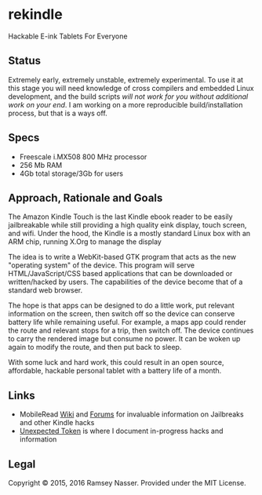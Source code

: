 # rekindle
Hackable E-ink Tablets For Everyone

## Status
Extremely early, extremely unstable, extremely experimental. To use it at this stage you will need knowledge of cross compilers and embedded Linux development, and the build scripts *will not work for you without additional work on your end*. I am working on a more reproducible build/installation process, but that is a ways off.

## Specs
* Freescale i.MX508 800 MHz processor
* 256 Mb RAM
* 4Gb total storage/3Gb for users

## Approach, Rationale and Goals
The Amazon Kindle Touch is the last Kindle ebook reader to be easily jailbreakable while still providing a high quality eink display, touch screen, and wifi. Under the hood, the Kindle is a mostly standard Linux box with an ARM chip, running X.Org to manage the display

The idea is to write a WebKit-based GTK program that acts as the new "operating system" of the device. This program will serve HTML/JavaScript/CSS based applications that can be downloaded or written/hacked by users. The capabilities of the device become that of a standard web browser. 

The hope is that apps can be designed to do a little work, put relevant information on the screen, then switch off so the device can conserve battery life while remaining useful. For example, a maps app could render the route and relevant stops for a trip, then switch off. The device continues to carry the rendered image but consume no power. It can be woken up again to modify the route, and then put back to sleep.

With some luck and hard work, this could result in an open source, affordable, hackable personal tablet with a battery life of a month.

## Links
* MobileRead [Wiki](http://wiki.mobileread.com/wiki/Main_Page) and [Forums](http://www.mobileread.com/forums/) for invaluable information on Jailbreaks and other Kindle hacks
* [Unexpected Token](http://unexpectedtoken.tumblr.com/) is where I document in-progress hacks and information


## Legal
Copyright © 2015, 2016 Ramsey Nasser. Provided under the MIT License.